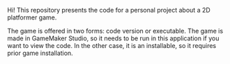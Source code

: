 Hi!
This repository presents the code for a personal project about a 2D platformer game.

The game is offered in two forms: code version or executable.
The game is made in GameMaker Studio, so it needs to be run in this application if you want to view the code.
In the other case, it is an installable, so it requires prior game installation.
